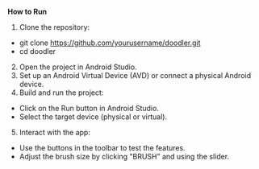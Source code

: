 **How to Run**
1. Clone the repository:
- git clone https://github.com/yourusername/doodler.git
- cd doodler
2. Open the project in Android Studio.
3. Set up an Android Virtual Device (AVD) or connect a physical Android device.
4. Build and run the project:
- Click on the Run button in Android Studio.
- Select the target device (physical or virtual).
5. Interact with the app:
- Use the buttons in the toolbar to test the features.
- Adjust the brush size by clicking "BRUSH" and using the slider.

